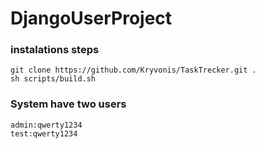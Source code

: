 # DjangoUserProject
### instalations steps

    git clone https://github.com/Kryvonis/TaskTrecker.git .
    sh scripts/build.sh


### System have two users
    admin:qwerty1234
    test:qwerty1234